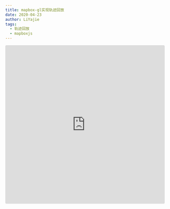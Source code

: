 ```yaml
---
title: mapbox-gl实现轨迹回放
date: 2020-04-23
author: LiYajie
tags:
  - 轨迹回放
  - mapboxjs
---
```


<iframe
  src="https://codesandbox.io/embed/replaying-history-runing-data-15k1f?codemirror=1&hidenavigation=1&fontsize=14&&theme=dark&hidedevtools=1&view=preview"
  style="width:100%; height:500px; border:0; border-radius: 4px; overflow:hidden;"
  title="replaying-history-runing-data"
  allow="accelerometer; ambient-light-sensor; camera; encrypted-media; geolocation; gyroscope; hid; microphone; midi; payment; usb; vr"
  sandbox="allow-forms allow-modals allow-popups allow-presentation allow-same-origin allow-scripts"
></iframe>
